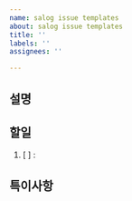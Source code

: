 ```yaml
---
name: salog issue templates
about: salog issue templates
title: ''
labels: ''
assignees: ''

---
```


## 설명


## 할일
1. [ ] :


## 특이사항

